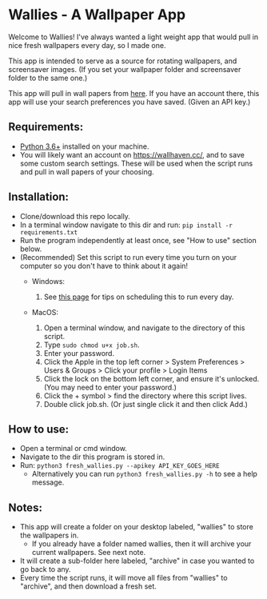 # Wallies - A Wallpaper App

Welcome to Wallies! I've always wanted a light weight app that would pull in nice fresh wallpapers every day, so I made one.

This app is intended to serve as a source for rotating wallpapers, and screensaver images. (If you set your wallpaper folder and screensaver folder to the same one.)

This app will pull in wall papers from [here](https://wallhaven.cc/hot). If you have an account there, this app will use your search preferences you have saved. (Given an API key.)


## Requirements:
- [Python 3.6+](https://www.python.org/downloads/) installed on your machine.
- You will likely want an account on https://wallhaven.cc/, and to save some custom search settings. These will be used when the script runs and pull in wall papers of your choosing.

## Installation:
- Clone/download this repo locally.
- In a terminal window navigate to this dir and run: `pip install -r requirements.txt`
- Run the program independently at least once, see "How to use" section below.
- (Recommended) Set this script to run every time you turn on your computer so you don't have to think about it again!
    - Windows:
        1. See [this page](https://www.windowscentral.com/how-create-automated-task-using-task-scheduler-windows-10) for tips on scheduling this to run every day.

    - MacOS:
        1. Open a terminal window, and navigate to the directory of this script.
        2. Type `sudo chmod u+x job.sh`.
        3. Enter your password.
        4. Click the Apple in the top left corner > System Preferences > Users & Groups > Click your profile > Login Items
        5. Click the lock on the bottom left corner, and ensure it's unlocked. (You may need to enter your password.)
        6. Click the + symbol > find the directory where this script lives.
        7. Double click job.sh. (Or just single click it and then click Add.)


## How to use:
- Open a terminal or cmd window.
- Navigate to the dir this program is stored in.
- Run: `python3 fresh_wallies.py --apikey API_KEY_GOES_HERE`
    - Alternatively you can run `python3 fresh_wallies.py -h` to see a help message.

## Notes:
- This app will create a folder on your desktop labeled, "wallies" to store the wallpapers in.
    - If you already have a folder named wallies, then it will archive your current wallpapers. See next note.
- It will create a sub-folder here labeled, "archive" in case you wanted to go back to any.
- Every time the script runs, it will move all files from "wallies" to "archive", and then download a fresh set.